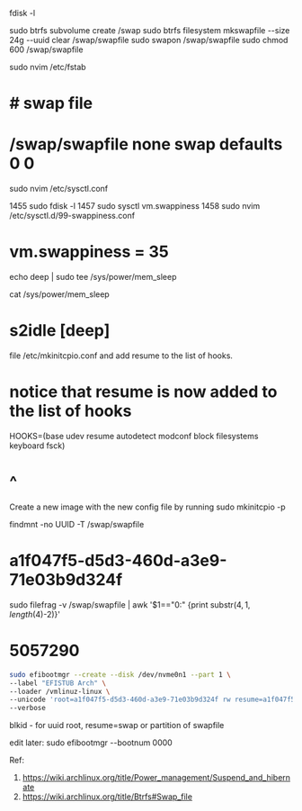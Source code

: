 fdisk -l

sudo btrfs subvolume create /swap
sudo btrfs filesystem mkswapfile --size 24g --uuid clear /swap/swapfile
sudo swapon /swap/swapfile
sudo chmod 600 /swap/swapfile

sudo nvim /etc/fstab

# # swap file

# /swap/swapfile none swap defaults 0 0

sudo nvim /etc/sysctl.conf

1455 sudo fdisk -l
1457 sudo sysctl vm.swappiness
1458 sudo nvim /etc/sysctl.d/99-swappiness.conf

# vm.swappiness = 35

echo deep | sudo tee /sys/power/mem_sleep

cat /sys/power/mem_sleep

# s2idle [deep]

file /etc/mkinitcpio.conf and add resume to the list of hooks.

# notice that resume is now added to the list of hooks

HOOKS=(base udev resume autodetect modconf block filesystems keyboard fsck)

# ^

Create a new image with the new config file by running sudo mkinitcpio -p

findmnt -no UUID -T /swap/swapfile

# a1f047f5-d5d3-460d-a3e9-71e03b9d324f

sudo filefrag -v /swap/swapfile | awk '$1=="0:" {print substr($4, 1, length($4)-2)}'

# 5057290

```bash
sudo efibootmgr --create --disk /dev/nvme0n1 --part 1 \
--label "EFISTUB Arch" \
--loader /vmlinuz-linux \
--unicode 'root=a1f047f5-d5d3-460d-a3e9-71e03b9d324f rw resume=a1f047f5-d5d3-460d-a3e9-71e03b9d324f resume_offset=5057290 initrd=\initramfs-linux.img mem_sleep_default=deep' \
--verbose
```

blkid - for uuid root, resume=swap or partition of swapfile

edit later:
sudo efibootmgr --bootnum 0000

Ref:

1. https://wiki.archlinux.org/title/Power_management/Suspend_and_hibernate
2. https://wiki.archlinux.org/title/Btrfs#Swap_file
